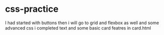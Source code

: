 # css-practice
I had started with buttons then i will go to grid and flexbox as well and some advanced css
i completed text and some basic card featres in card.html
